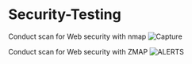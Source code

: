 # Security-Testing
Conduct scan for Web security with nmap
![Capture](https://github.com/shakil42/Security-Testing/assets/56649260/573ed1c4-a147-4717-9ef6-750d47857488)

Conduct scan for Web security with ZMAP
![ALERTS](https://github.com/shakil42/Security-Testing/assets/56649260/c2b099e6-9d24-4adf-bb6d-75d460e5f912)
